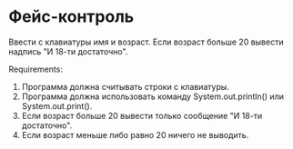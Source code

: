 # Фейс-контроль

Ввести с клавиатуры имя и возраст. Если возраст больше 20 вывести надпись "И 18-ти достаточно".

Requirements:
1. Программа должна считывать строки c клавиатуры.
2. Программа должна использовать команду System.out.println() или System.out.print().
3. Если возраст больше 20 вывести только сообщение "И 18-ти достаточно".
4. Если возраст меньше либо равно 20 ничего не выводить.